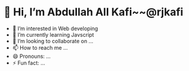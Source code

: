 # 👋 Hi, I’m Abdullah All Kafi~~@rjkafi
- 👀 I’m interested in Web developing
- 🌱 I’m currently learning Javscript
- 💞️ I’m looking to collaborate on ...
- 📫 How to reach me ...
- 😄 Pronouns: ...
- ⚡ Fun fact: ...

<!---
rjkafi/rjkafi is a ✨ special ✨ repository because its `README.md` (this file) appears on your GitHub profile.
You can click the Preview link to take a look at your changes.
--->
